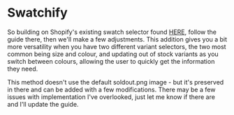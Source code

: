 # Swatchify
So building on Shopify's existing swatch selector found [HERE](https://help.shopify.com/themes/customization/showcase-products/add-color-swatches), follow the guide there, then we'll make a few adjustments.
This addition gives you a bit more versatility when you have two different variant selectors, the two most common being size and colour, and updating out of stock variants as you switch between colours, allowing the user to quickly get the information they need.

This method doesn't use the default soldout.png image - but it's preserved in there and can be added with a few modifications. There may be a few issues with implementation I've overlooked, just let me know if there are and I'll update the guide.
